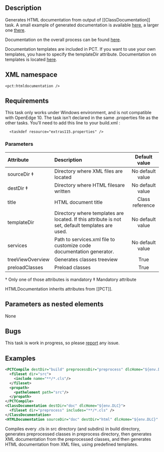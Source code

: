 ## Description

Generates HTML documentation from output of [[ClassDocumentation]] task. A small example of generated documentation is available [here](http://riverside-software.fr/pct/documentation/index.html), a larger one [there](http://help.consultingwerkcloud.com/smartcomponent_library/release/).

Documentation on the overall process can be found [here](http://riverside-software.fr/files/SmartDox_PUG_Challenge.pdf).

Documentation templates are included in PCT. If you want to use your own templates, you have to specify the templateDir attribute. Documentation on templates is located [here](TemplatesDescription).

## XML namespace

`<pct:htmldocumentation />`

## Requirements

This task only works under Windows environment, and is not compatible with OpenEdge 10. The task isn't declared in the same .properties file as the other tasks. You'll need to add this line to your build.xml :
```
  <taskdef resource="extras115.properties" />
```

### Parameters

| **Attribute**| **Description**| **Default value**|
|:-------------|:---------------|:---------------:|
|sourceDir ‡   |Directory where XML files are located|No default value  |
|destDir ‡     |Directory where HTML filesare written|No default value  |
|title         |HTML document title|Class reference   |
|templateDir   |Directory where templates are located. If this attribute is not set, default templates are used.|No default value  |
|services      |Path to services.xml file to customize code documentation generator.|No default value  |
|treeViewOverview|Generates classes treeview|True              |
|preloadClasses|Preload classes |True              |

† Only one of those attributes is mandatory
‡ Mandatory attribute

HTMLDocumentation inherits attributes from [[PCT]].

## Parameters as nested elements

None

## Bugs

This task is work in progress, so please [report](https://github.com/Riverside-Software/pct/issues) any issue.

## Examples

```xml
<PCTCompile destDir="build" preprocessDir="preprocess" dlcHome="${env.DLC}">
  <fileset dir="src">
    <include name="**/*.cls"/>
  </fileset>
  <propath>
    <pathelement path="src"/>
  </propath>
</PCTCompile>
<ClassDocumentation destDir="doc" dlcHome="${env.DLC}">
  <fileset dir="preprocess" includes="**/*.cls" />
</ClassDocumentation>
<HTMLDocumentation sourceDir="doc" destDir="html" dlcHome="${env.DLC}" />
```

Compiles every .cls in src directory (and subdirs) in build directory, generates preprocessed classes in preprocess directory, then generates XML documentation from the preprocessed classes, and then generates HTML documentation from XML files, using predefined templates.